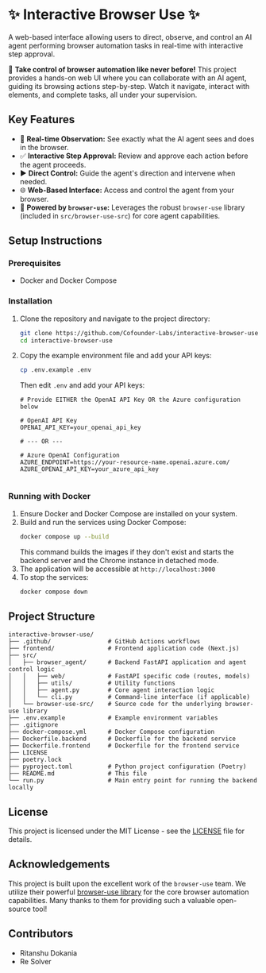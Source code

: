 # ✨ Interactive Browser Use ✨

A web-based interface allowing users to direct, observe, and control an AI agent performing browser automation tasks in real-time with interactive step approval.

🚀 **Take control of browser automation like never before!** This project provides a hands-on web UI where you can collaborate with an AI agent, guiding its browsing actions step-by-step. Watch it navigate, interact with elements, and complete tasks, all under your supervision.

## Key Features

*   👀 **Real-time Observation:** See exactly what the AI agent sees and does in the browser.
*   ✅ **Interactive Step Approval:** Review and approve each action before the agent proceeds.
*   ▶️ **Direct Control:** Guide the agent's direction and intervene when needed.
*   🌐 **Web-Based Interface:** Access and control the agent from your browser.
*   🧠 **Powered by `browser-use`:** Leverages the robust `browser-use` library (included in `src/browser-use-src`) for core agent capabilities.

## Setup Instructions

### Prerequisites

- Docker and Docker Compose

### Installation


1. Clone the repository and navigate to the project directory:
   ```bash
   git clone https://github.com/Cofounder-Labs/interactive-browser-use
   cd interactive-browser-use
   ```

2. Copy the example environment file and add your API keys:
   ```bash
   cp .env.example .env
   ```
   Then edit `.env` and add your API keys:
   ```
   # Provide EITHER the OpenAI API Key OR the Azure configuration below

   # OpenAI API Key
   OPENAI_API_KEY=your_openai_api_key
   
   # --- OR ---
   
   # Azure OpenAI Configuration
   AZURE_ENDPOINT=https://your-resource-name.openai.azure.com/
   AZURE_OPENAI_API_KEY=your_azure_api_key
    
   ```

### Running with Docker

1.  Ensure Docker and Docker Compose are installed on your system.
2.  Build and run the services using Docker Compose:
    ```bash
    docker compose up --build
    ```
    This command builds the images if they don't exist and starts the backend server and the Chrome instance in detached mode.
3.  The application will be accessible at `http://localhost:3000`
4.  To stop the services:
    ```bash
    docker compose down
    ```

## Project Structure

```
interactive-browser-use/
├── .github/                # GitHub Actions workflows
├── frontend/               # Frontend application code (Next.js)
├── src/
│   ├── browser_agent/      # Backend FastAPI application and agent control logic
│   │   ├── web/            # FastAPI specific code (routes, models)
│   │   ├── utils/          # Utility functions
│   │   ├── agent.py        # Core agent interaction logic
│   │   └── cli.py          # Command-line interface (if applicable)
│   └── browser-use-src/    # Source code for the underlying browser-use library
├── .env.example            # Example environment variables
├── .gitignore
├── docker-compose.yml      # Docker Compose configuration
├── Dockerfile.backend      # Dockerfile for the backend service
├── Dockerfile.frontend     # Dockerfile for the frontend service
├── LICENSE
├── poetry.lock
├── pyproject.toml          # Python project configuration (Poetry)
├── README.md               # This file
└── run.py                  # Main entry point for running the backend locally
```

## License

This project is licensed under the MIT License - see the [LICENSE](LICENSE) file for details.

## Acknowledgements

This project is built upon the excellent work of the `browser-use` team. We utilize their powerful [browser-use library](https://github.com/browser-use/browser-use) for the core browser automation capabilities. Many thanks to them for providing such a valuable open-source tool!

## Contributors

- Ritanshu Dokania
- Re Solver
